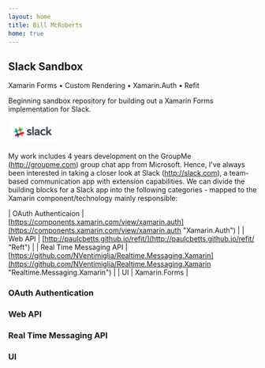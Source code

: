 ```yaml
---
layout: home
title: Bill McRoberts
home: true
---
```


## Slack Sandbox

Xamarin Forms &bull; Custom Rendering &bull; Xamarin.Auth &bull; Refit

Beginning sandbox repository for building out a Xamarin Forms implementation for Slack. 

<img src="images/slack.png" width="20%">

My work includes 4 years development on the GroupMe (http://groupme.com) group chat app from Microsoft. Hence, I've always been interested in taking a closer look at Slack (http://slack.com), a team-based communication app with extension capabilities. We can divide the building blocks for a Slack app into the following categories - mapped to the Xamarin component/technology mainly responsible:

| OAuth Authenticaion | [https://components.xamarin.com/view/xamarin.auth](https://components.xamarin.com/view/xamarin.auth "Xamarin.Auth") |
| Web API | [http://paulcbetts.github.io/refit/](http://paulcbetts.github.io/refit/ "Reft") |
| Real Time Messaging API | [https://github.com/NVentimiglia/Realtime.Messaging.Xamarin](https://github.com/NVentimiglia/Realtime.Messaging.Xamarin "Realtime.Messaging.Xamarin") | 
| UI | Xamarin.Forms |


### OAuth Authentication

### Web API

### Real Time Messaging API

### UI










